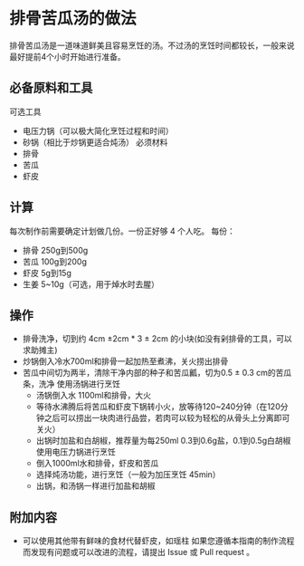 # 排骨苦瓜汤的做法

排骨苦瓜汤是一道味道鲜美且容易烹饪的汤。不过汤的烹饪时间都较长，一般来说最好提前4个小时开始进行准备。

## 必备原料和工具

可选工具
- 电压力锅（可以极大简化烹饪过程和时间）
- 砂锅（相比于炒锅更适合炖汤）
必须材料
- 排骨
- 苦瓜
- 虾皮

## 计算
每次制作前需要确定计划做几份。一份正好够 4 个人吃。
每份：
- 排骨  250g到500g
- 苦瓜 100g到200g
- 虾皮 5g到15g
- 生姜 5~10g（可选，用于焯水时去腥）
## 操作
- 排骨洗净，切到约 4cm ±2cm * 3 ± 2cm 的小块(如没有剁排骨的工具，可以求助摊主)
- 炒锅倒入冷水700ml和排骨一起加热至煮沸，关火捞出排骨
- 苦瓜中间切为两半，清除干净内部的种子和苦瓜瓤，切为0.5 ± 0.3 cm的苦瓜条，洗净
  使用汤锅进行烹饪
  - 汤锅倒入水 1100ml和排骨，大火
  - 等待水沸腾后将苦瓜和虾皮下锅转小火，放等待120~240分钟（在120分钟之后可以捞出一块肉进行品尝，若肉可以较为轻松的从骨头上分离即可关火）
  - 出锅时加盐和白胡椒，推荐量为每250ml 0.3到0.6g盐，0.1到0.5g白胡椒
  使用电压力锅进行烹饪
  - 倒入1000ml水和排骨，虾皮和苦瓜
  - 选择炖汤功能，进行烹饪（一般为加压烹饪 45min）
  - 出锅，和汤锅一样进行加盐和胡椒
## 附加内容
- 可以使用其他带有鲜味的食材代替虾皮，如瑶柱
如果您遵循本指南的制作流程而发现有问题或可以改进的流程，请提出 Issue 或 Pull request 。

